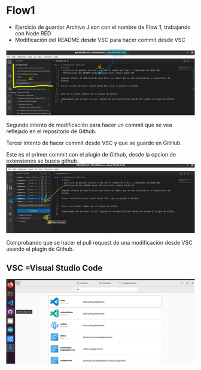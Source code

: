 # Flow1
* Ejercicio de guardar Archivo J.son con el nombre de Flow 1, trabajando con Node RED
* Modificación del README desde VSC para hacer commit desde VSC

![](https://github.com/RamsesOrtiz36/Flow1/blob/main/Usando%20VSC%20para%20commit.png)

Segundo intento de modificación para hacer un commit que se vea reflejado en el repositorio de Github.

Tercer intento de hacer commit desde VSC y que se guarde en GitHub.

Este es el primer commit con el plugin de Github, desde la opcion de extensiones se busca github.
![](https://github.com/RamsesOrtiz36/Flow1/blob/main/VSC%20Commit.png)

Comprobando que se hacer el pull request de una modificación desde VSC usando el plugin de Github.

## VSC =Visual Studio Code

![](https://github.com/RamsesOrtiz36/Flow1/blob/main/VSC%20busqueda%20en%20tienda%20de%20apps.png)
